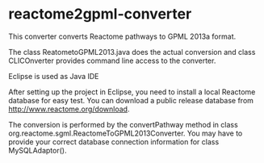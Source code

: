 reactome2gpml-converter
=======================

This converter converts Reactome pathways to GPML 2013a format.

The class ReatometoGPML2013.java does the actual conversion and class CLICOnverter provides command line access to the converter.

Eclipse is used as Java IDE

After setting up the project in Eclipse, you need to install a local Reactome database for easy test. You can download a public release database from http://www.reactome.org/download.

The conversion is performed by the convertPathway method in class org.reactome.sgml.ReactomeToGPML2013Converter. You may have to provide your correct database connection information for class MySQLAdaptor().

      
